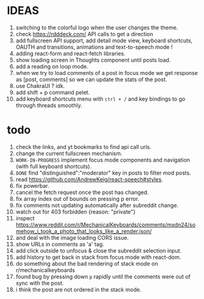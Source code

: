 # IDEAS

1. switching to the colorful logo when the user changes the theme.
2. check https://rdddeck.com/ API calls to get a direction
3. add fullscreen API support, add detail mode view, keyboard shortcuts, OAUTH and transitions, animations and text-to-speech mode !
4. adding react-form and react-fetch libraries.
5. show loading screen in Thoughts component until posts load.
6. add a reading on loop mode.
7. when we try to load comments of a post in focus mode we get response as [post, comments] so we can update the stats of the post.
8. use ChakraUI ? idk.
9. add shift + p command pelet.
10. add keyboard shortcuts menu with `ctrl + /` and key bindings to go through threads smoothly.

# todo

1. check the links, and yt bookmarks to find api call urls.
2. change the current fullscreen mechanism.
3. `WORK-IN-PROGRESS` implement focus mode components and navigation (with full keyboard shortcuts).
4. `DONE` find "distinguished":"moderator" key in posts to filter mod posts.
5. read https://github.com/AndrewKeig/react-speech#styles.
6. fix powerbar.
7. cancel the fetch request once the post has changed.
8. fix array index out of bounds on pressing p error.
9. fix comments not updating automatically after subreddit change.
10. watch out for 403 forbidden {reason: "private"}
11. inspect https://www.reddit.com/r/MechanicalKeyboards/comments/mxdn24/somehow_i_took_a_photo_that_looks_like_a_render.json/
12. and deal with the image loading CORS issue.
13. show URLs in comments as 'a' tag.
14. add click outside to unfocus & close the subreddit selection input.
15. add history to get back in stack from focus mode with react-dom.
16. do something about the bad rendering of stack mode on r/mechanicalkeyboards
17. found bug by pressing down `p` rapidly until the comments were out of sync with the post.
18. i think the post are not ordered in the stack mode.

